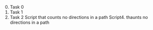 0. Task 0
1. Task 1
3. Task 2
Script that counts no directions in a path
Script4.  thaunts no directions in a path
